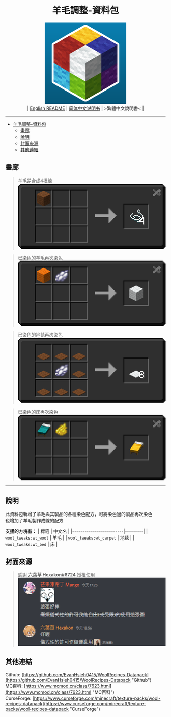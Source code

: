 <div align='center'>

# 羊毛調整-資料包
![../img/icon/new_icon.png](../img/icon/new_icon.png)  
| [English README](../README.md) | [简体中文说明书](./README.zho-Hans_CN.md) | >繁體中文說明書< |

</div>

---

- [羊毛調整-資料包](#羊毛調整-資料包)
  - [畫廊](#畫廊)
  - [說明](#說明)
  - [封面來源](#封面來源)
  - [其他連結](#其他連結)

## 畫廊

> 羊毛逆合成4根線  
> ![./img/README/wool_tweaks_wool_to_string.png](./img/README/wool_tweaks_wool_to_string.png)  

> 已染色的羊毛再次染色  
> ![./img/README/wool_tweaks_wool_white_wool.png](./img/README/wool_tweaks_wool_white_wool.png)  

> 已染色的地毯再次染色  
> ![./img/README/wool_tweaks_carpet_white_carpet.png](./img/README/wool_tweaks_carpet_white_carpet.png)  

> 已染色的床再次染色  
> ![./img/README/wool_tweaks_bed_yellow_bed.png](./img/README/wool_tweaks_bed_yellow_bed.png)  

---

## 說明

此資料包新增了羊毛與其製品的各種染色配方，可將染色過的製品再次染色  
也增加了羊毛製作成線的配方  

**支援的方塊有：**
| 標籤                    | 中文名  |
|-------------------------|---------|
| `wool_tweaks:wt_wool`   | 羊毛    |
| `wool_tweaks:wt_carpet` | 地毯    |
| `wool_tweaks:wt_bed`    | 床      |

## 封面來源

> 感謝 **六葉草 Hexakon#6724** 授權使用  
> ![./img/icon/new_icon_license.png](./img/icon/new_icon_license.png)  

## 其他連結
Github: [https://github.com/EvanHsieh0415/WoolRecipes-Datapack](https://github.com/EvanHsieh0415/WoolRecipes-Datapack "Github")  
MC百科: [https://www.mcmod.cn/class/7623.html](https://www.mcmod.cn/class/7623.html "MC百科")  
CurseForge: [https://www.curseforge.com/minecraft/texture-packs/wool-recipes-datapack](https://www.curseforge.com/minecraft/texture-packs/wool-recipes-datapack "CurseForge")
